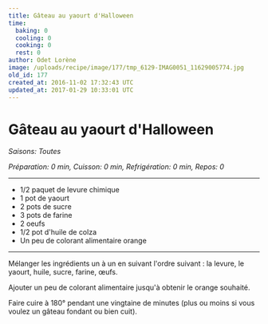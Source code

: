 ```yaml
---
title: Gâteau au yaourt d'Halloween
time:
  baking: 0
  cooling: 0
  cooking: 0
  rest: 0
author: Odet Lorène
image: /uploads/recipe/image/177/tmp_6129-IMAG0051_11629005774.jpg
old_id: 177
created_at: 2016-11-02 17:32:43 UTC
updated_at: 2017-01-29 10:33:01 UTC
---
```


# Gâteau au yaourt d'Halloween

_Saisons: Toutes_

_Préparation: 0 min, Cuisson: 0 min, Refrigération: 0 min, Repos: 0_

---

- 1/2 paquet de levure chimique
- 1 pot de yaourt
- 2 pots de sucre
- 3 pots de farine
- 2 oeufs
- 1/2 pot d'huile de colza
- Un peu de colorant alimentaire orange

---

Mélanger les ingrédients un à un en suivant l'ordre suivant : la levure, le yaourt, huile, sucre, farine, œufs.

Ajouter un peu de colorant alimentaire jusqu'à obtenir le orange souhaité.

Faire cuire à 180° pendant une vingtaine de minutes (plus ou moins si vous voulez un gâteau fondant ou bien cuit).
